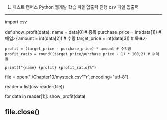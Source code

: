 1. 패스트 캠퍼스 Python 웹개발 학습 
    파일 입출력 진행 
        csv 파일 입출력 


-----------------------------------------------------------------------------
import csv

def show_profit(data):
    name = data[0] # 종목
    purchase_price = int(data[1]) # 매입가
    amount = int(data[2]) # 수량
    target_price = int(data[3]) # 목표가

    profit = (target_price - purchase_price) * amount # 수익금
    profit_ratio = round((target_price/purchase_price - 1) * 100,2) # 수익률

    print(f"{name} {profit} {profit_ratio}%")
file = open("./Chapter10/mystock.csv","r",encoding="utf-8")

reader = list(csv.reader(file))

for data in reader[1:]:
    show_profit(data)
    
file.close()
-----------------------------------------------------------------------------